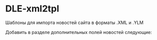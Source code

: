 # DLE-xml2tpl
Шаблоны для импорта новостей сайта в форматы .XML и .YLM

Добавить в разделе дополнительных полей новостей следующие: